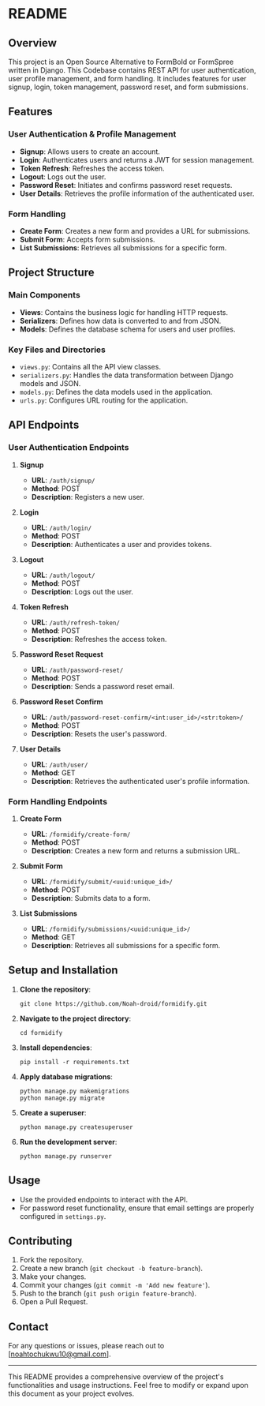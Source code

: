 # README

## Overview

This project is an Open Source Alternative to FormBold or FormSpree written in  Django. This Codebase contains REST API for user authentication, user profile management, and form handling. It includes features for user signup, login, token management, password reset, and form submissions.

## Features

### User Authentication & Profile Management
- **Signup**: Allows users to create an account.
- **Login**: Authenticates users and returns a JWT for session management.
- **Token Refresh**: Refreshes the access token.
- **Logout**: Logs out the user.
- **Password Reset**: Initiates and confirms password reset requests.
- **User Details**: Retrieves the profile information of the authenticated user.

### Form Handling
- **Create Form**: Creates a new form and provides a URL for submissions.
- **Submit Form**: Accepts form submissions.
- **List Submissions**: Retrieves all submissions for a specific form.

## Project Structure

### Main Components

- **Views**: Contains the business logic for handling HTTP requests.
- **Serializers**: Defines how data is converted to and from JSON.
- **Models**: Defines the database schema for users and user profiles.

### Key Files and Directories

- `views.py`: Contains all the API view classes.
- `serializers.py`: Handles the data transformation between Django models and JSON.
- `models.py`: Defines the data models used in the application.
- `urls.py`: Configures URL routing for the application.

## API Endpoints

### User Authentication Endpoints

1. **Signup**
   - **URL**: `/auth/signup/`
   - **Method**: POST
   - **Description**: Registers a new user.
   
2. **Login**
   - **URL**: `/auth/login/`
   - **Method**: POST
   - **Description**: Authenticates a user and provides tokens.

3. **Logout**
   - **URL**: `/auth/logout/`
   - **Method**: POST
   - **Description**: Logs out the user.

4. **Token Refresh**
   - **URL**: `/auth/refresh-token/`
   - **Method**: POST
   - **Description**: Refreshes the access token.

5. **Password Reset Request**
   - **URL**: `/auth/password-reset/`
   - **Method**: POST
   - **Description**: Sends a password reset email.

6. **Password Reset Confirm**
   - **URL**: `/auth/password-reset-confirm/<int:user_id>/<str:token>/`
   - **Method**: POST
   - **Description**: Resets the user's password.

7. **User Details**
   - **URL**: `/auth/user/`
   - **Method**: GET
   - **Description**: Retrieves the authenticated user's profile information.

### Form Handling Endpoints

1. **Create Form**
   - **URL**: `/formidify/create-form/`
   - **Method**: POST
   - **Description**: Creates a new form and returns a submission URL.

2. **Submit Form**
   - **URL**: `/formidify/submit/<uuid:unique_id>/`
   - **Method**: POST
   - **Description**: Submits data to a form.

3. **List Submissions**
   - **URL**: `/formidify/submissions/<uuid:unique_id>/`
   - **Method**: GET
   - **Description**: Retrieves all submissions for a specific form.

## Setup and Installation

1. **Clone the repository**:
   ```
   git clone https://github.com/Noah-droid/formidify.git
   ```
2. **Navigate to the project directory**:
   ```
   cd formidify
   ```
3. **Install dependencies**:
   ```
   pip install -r requirements.txt
   ```
4. **Apply database migrations**:
   ```
   python manage.py makemigrations
   python manage.py migrate
   ```
5. **Create a superuser**:
   ```
   python manage.py createsuperuser
   ```
6. **Run the development server**:
   ```
   python manage.py runserver
   ```

## Usage

- Use the provided endpoints to interact with the API.
- For password reset functionality, ensure that email settings are properly configured in `settings.py`.

## Contributing

1. Fork the repository.
2. Create a new branch (`git checkout -b feature-branch`).
3. Make your changes.
4. Commit your changes (`git commit -m 'Add new feature'`).
5. Push to the branch (`git push origin feature-branch`).
6. Open a Pull Request.


## Contact

For any questions or issues, please reach out to [noahtochukwu10@gmail.com].

---

This README provides a comprehensive overview of the project's functionalities and usage instructions. Feel free to modify or expand upon this document as your project evolves.